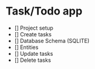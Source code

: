 # Task/Todo app

- [] Project setup
- [] Create tasks
- [] Database Schema (SQLITE)
- [] Entities
- [] Update tasks
- [] Delete tasks
